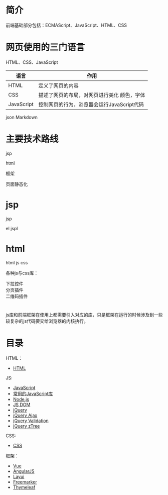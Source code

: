 
# 简介

前端基础部分包括：ECMAScript、JavaScript、HTML、CSS

# 网页使用的三门语言

HTML、CSS、JavaScript

| 语言       | 作用                                       |
| ---------- | ------------------------------------------ |
| HTML       | 定义了网页的内容                           |
| CSS        | 描述了网页的布局，对网页进行美化 颜色，字体          |
| JavaScript | 控制网页的行为，浏览器会运行JavaScript代码 |

json
Markdown


# 主要技术路线

jsp

html

框架

页面静态化  

# jsp

jsp  

el  jspl  

# html

html  js  css  

各种js与css库：

下拉控件  
分页插件  
二维码插件  



# 

js库和前端框架在使用上都需要引入对应的库，只是框架在运行的时候涉及到一些较复杂的js代码要交给浏览器的内核执行。

# 目录

HTML：
- [HTML](HTML.md)

JS:
- [JavaScript](JavaScript.md)
- [常用的JavaScript库](JavaScript库.md)
- [Node.js](Node.js.md)
- [JS DOM](DOM.md)
- [jQuery](jQuery.md)
- [jQuery Ajax](Ajax.md)
- [jQuery Validation](jQuery%20Validation.md)
- [jQuery zTree](jQuery%20zTree.md)

CSS:
- [CSS](CSS.md)

框架：
- [Vue](Vue.md)
- [AngularJS](AngularJS.md)
- [Layui](Layui.md)
- [Freemarker](Freemarker.md)
- [Thymeleaf](Thymeleaf.md)